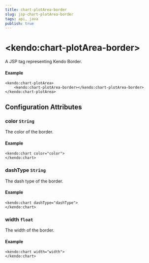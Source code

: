 ```yaml
---
title: chart-plotArea-border
slug: jsp-chart-plotArea-border
tags: api, java
publish: true
---
```


# \<kendo:chart-plotArea-border\>
A JSP tag representing Kendo Border.

#### Example
    <kendo:chart-plotArea>
        <kendo:chart-plotArea-border></kendo:chart-plotArea-border>
    </kendo:chart-plotArea>


## Configuration Attributes


### color `String`

The color of the border.

#### Example
    <kendo:chart color="color">
    </kendo:chart>



### dashType `String`

The dash type of the border.

#### Example
    <kendo:chart dashType="dashType">
    </kendo:chart>



### width `float`

The width of the border.

#### Example
    <kendo:chart width="width">
    </kendo:chart>


